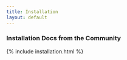 ```yaml
---
title: Installation
layout: default
---
```


### Installation Docs from the Community

{% include installation.html %}